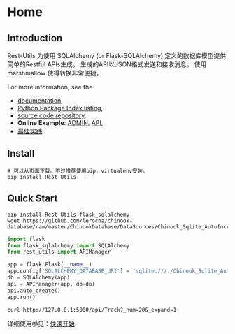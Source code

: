 # Home

## Introduction ##

Rest-Utils 为使用 SQLAlchemy (or Flask-SQLAlchemy) 定义的数据库模型提供简单的Restful APIs生成。
生成的API以JSON格式发送和接收消息。
使用 marshmallow 使得转换非常便捷。

For more information, see the

  * [documentation](https://windprog.github.io/rest-utils/),
  * [Python Package Index listing](https://pypi.python.org/pypi/rest-utils),
  * [source code repository](https://github.com/windprog/rest-utils).
  * **Online Example**: [ADMIN](http://rest-utils.codedig.com:5000/admin), [API](http://rest-utils.codedig.com:5000/api/Track?_num=20&_expand=1), 
  * [最佳实践](https://github.com/windprog/rest-utils-sample).

## Install

    # 可以从页面下载。不过推荐使用pip，virtualenv安装。
    pip install Rest-Utils

## Quick Start

    pip install Rest-Utils flask_sqlalchemy
    wget https://github.com/lerocha/chinook-database/raw/master/ChinookDatabase/DataSources/Chinook_Sqlite_AutoIncrementPKs.sqlite

```python
import flask
from flask_sqlalchemy import SQLAlchemy
from rest_utils import APIManager

app = flask.Flask(__name__)
app.config['SQLALCHEMY_DATABASE_URI'] = 'sqlite:///./Chinook_Sqlite_AutoIncrementPKs.sqlite'
db = SQLAlchemy(app)
api = APIManager(app, db=db)
api.auto_create()
app.run()
```

    curl http://127.0.0.1:5000/api/Track?_num=20&_expand=1

详细使用参见：[快速开始](https://windprog.github.io/rest-utils/guide/quickstart/)
